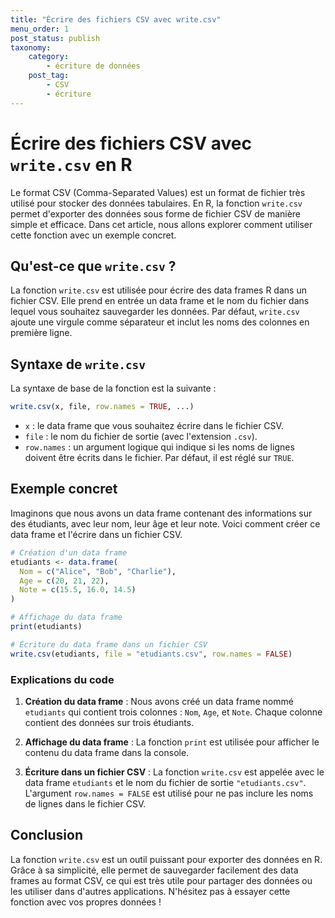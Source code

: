 ```yaml
---
title: "Écrire des fichiers CSV avec write.csv"
menu_order: 1
post_status: publish
taxonomy:
    category:
        - écriture de données
    post_tag:
        - CSV
        - écriture
---
```


# Écrire des fichiers CSV avec `write.csv` en R

Le format CSV (Comma-Separated Values) est un format de fichier très utilisé pour stocker des données tabulaires. En R, la fonction `write.csv` permet d'exporter des données sous forme de fichier CSV de manière simple et efficace. Dans cet article, nous allons explorer comment utiliser cette fonction avec un exemple concret.

## Qu'est-ce que `write.csv` ?

La fonction `write.csv` est utilisée pour écrire des data frames R dans un fichier CSV. Elle prend en entrée un data frame et le nom du fichier dans lequel vous souhaitez sauvegarder les données. Par défaut, `write.csv` ajoute une virgule comme séparateur et inclut les noms des colonnes en première ligne.

## Syntaxe de `write.csv`

La syntaxe de base de la fonction est la suivante :

```R
write.csv(x, file, row.names = TRUE, ...)
```

- `x` : le data frame que vous souhaitez écrire dans le fichier CSV.
- `file` : le nom du fichier de sortie (avec l'extension `.csv`).
- `row.names` : un argument logique qui indique si les noms de lignes doivent être écrits dans le fichier. Par défaut, il est réglé sur `TRUE`.

## Exemple concret

Imaginons que nous avons un data frame contenant des informations sur des étudiants, avec leur nom, leur âge et leur note. Voici comment créer ce data frame et l'écrire dans un fichier CSV.

```R
# Création d'un data frame
etudiants <- data.frame(
  Nom = c("Alice", "Bob", "Charlie"),
  Age = c(20, 21, 22),
  Note = c(15.5, 16.0, 14.5)
)

# Affichage du data frame
print(etudiants)

# Écriture du data frame dans un fichier CSV
write.csv(etudiants, file = "etudiants.csv", row.names = FALSE)
```

### Explications du code

1. **Création du data frame** : Nous avons créé un data frame nommé `etudiants` qui contient trois colonnes : `Nom`, `Age`, et `Note`. Chaque colonne contient des données sur trois étudiants.

2. **Affichage du data frame** : La fonction `print` est utilisée pour afficher le contenu du data frame dans la console.

3. **Écriture dans un fichier CSV** : La fonction `write.csv` est appelée avec le data frame `etudiants` et le nom du fichier de sortie `"etudiants.csv"`. L'argument `row.names = FALSE` est utilisé pour ne pas inclure les noms de lignes dans le fichier CSV.

## Conclusion

La fonction `write.csv` est un outil puissant pour exporter des données en R. Grâce à sa simplicité, elle permet de sauvegarder facilement des data frames au format CSV, ce qui est très utile pour partager des données ou les utiliser dans d'autres applications. N'hésitez pas à essayer cette fonction avec vos propres données !

